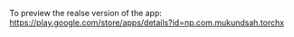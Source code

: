 To preview the realse version of the app: https://play.google.com/store/apps/details?id=np.com.mukundsah.torchx
